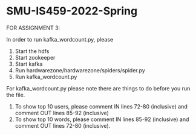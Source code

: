 # SMU-IS459-2022-Spring

FOR ASSIGNMENT 3: 

In order to run kafka_wordcount.py, please
1) Start the hdfs
2) Start zookeeper
3) Start kafka
4) Run hardwarezone/hardwarezone/spiders/spider.py
5) Run kafka_wordcount.py

For kafka_wordcount.py please note there are things to do before you run the file.
1) To show top 10 users, please comment IN lines 72-80 (inclusive) and comment OUT lines 85-92 (inclusive)
2) To show top 10 words, please comment IN lines 85-92 (inclusive) and comment OUT lines 72-80 (inclusive).
